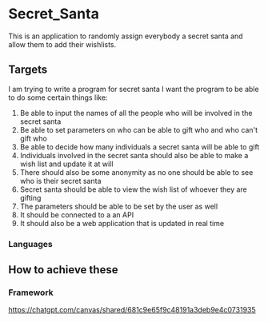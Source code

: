 # Secret_Santa
This is an application to randomly assign everybody a secret santa and allow them to add their wishlists.

## Targets
I am trying to write a program for secret santa
I want the program to be able to do some certain things like:

1.	Be able to input the names of all the people who will be involved in the secret santa
2.	Be able to set parameters on who can be able to gift who and who can't gift who
3.	Be able to decide how many individuals a secret santa will be able to gift
4.	Individuals involved in the secret santa should also be able to make a wish list and update it at will
5.	There should also be some anonymity as no one should be able to see who is their secret santa
6.	Secret santa should be able to view the wish list of whoever they are gifting 
7.	The parameters should be able to be set by the user as well
8.  It should be connected to a an API
9.  It should also be a web application that is updated in real time 


### Languages

## How to achieve these 

### Framework 
https://chatgpt.com/canvas/shared/681c9e65f9c48191a3deb9e4c0731935